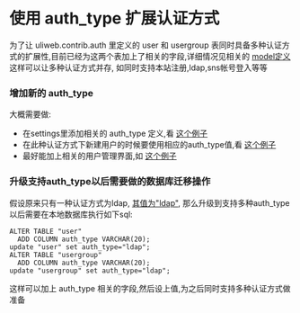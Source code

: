 # 使用 auth_type 扩展认证方式

为了让 uliweb.contrib.auth 里定义的 user 和 usergroup 表同时具备多种认证方式的扩展性,目前已经为这两个表加上了相关的字段,详细情况见相关的 [model定义](https://github.com/limodou/uliweb/blob/master/uliweb/contrib/auth/models.py)
这样可以让多种认证方式并存, 如同时支持本站注册,ldap,sns帐号登入等等

### 增加新的 auth_type
大概需要做:

* 在settings里添加相关的 auth_type 定义,看 [这个例子](https://github.com/zhangchunlin/shapps/blob/master/shapps/auth/ipuser/settings.ini)
* 在此种认证方式下新建用户的时候要使用相应的auth_type值,看 [这个例子](https://github.com/zhangchunlin/shapps/blob/master/shapps/auth/ipuser/middle_ipuser.py#L9)
* 最好能加上相关的用户管理界面,如 [这个例子](https://github.com/zhangchunlin/shapps/tree/master/shapps/auth/ipuser_admin)

### 升级支持auth_type以后需要做的数据库迁移操作
假设原来只有一种认证方式为ldap, [其值为"ldap"](https://github.com/zhangchunlin/shapps/blob/master/shapps/auth/ldap/settings.ini), 那么升级到支持多种auth_type以后需要在本地数据库执行如下sql:

```
ALTER TABLE "user"
  ADD COLUMN auth_type VARCHAR(20);
update "user" set auth_type="ldap";
ALTER TABLE "usergroup"
  ADD COLUMN auth_type VARCHAR(20);
update "usergroup" set auth_type="ldap";
```

这样可以加上 auth_type 相关的字段,然后设上值,为之后同时支持多种认证方式做准备
